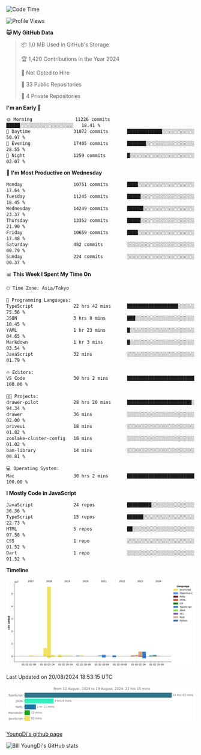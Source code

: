 <!--START_SECTION:waka-->
![Code Time](http://img.shields.io/badge/Code%20Time-875%20hrs%2027%20mins-blue)

![Profile Views](http://img.shields.io/badge/Profile%20Views-0-blue)

**🐱 My GitHub Data** 

> 📦 1.0 MB Used in GitHub's Storage 
 > 
> 🏆 1,420 Contributions in the Year 2024
 > 
> 🚫 Not Opted to Hire
 > 
> 📜 33 Public Repositories 
 > 
> 🔑 4 Private Repositories 
 > 
**I'm an Early 🐤** 

```text
🌞 Morning                11226 commits       █████░░░░░░░░░░░░░░░░░░░░   18.41 % 
🌆 Daytime                31072 commits       █████████████░░░░░░░░░░░░   50.97 % 
🌃 Evening                17405 commits       ███████░░░░░░░░░░░░░░░░░░   28.55 % 
🌙 Night                  1259 commits        █░░░░░░░░░░░░░░░░░░░░░░░░   02.07 % 
```
📅 **I'm Most Productive on Wednesday** 

```text
Monday                   10751 commits       ████░░░░░░░░░░░░░░░░░░░░░   17.64 % 
Tuesday                  11245 commits       █████░░░░░░░░░░░░░░░░░░░░   18.45 % 
Wednesday                14249 commits       ██████░░░░░░░░░░░░░░░░░░░   23.37 % 
Thursday                 13352 commits       █████░░░░░░░░░░░░░░░░░░░░   21.90 % 
Friday                   10659 commits       ████░░░░░░░░░░░░░░░░░░░░░   17.48 % 
Saturday                 482 commits         ░░░░░░░░░░░░░░░░░░░░░░░░░   00.79 % 
Sunday                   224 commits         ░░░░░░░░░░░░░░░░░░░░░░░░░   00.37 % 
```


📊 **This Week I Spent My Time On** 

```text
🕑︎ Time Zone: Asia/Tokyo

💬 Programming Languages: 
TypeScript               22 hrs 42 mins      ███████████████████░░░░░░   75.56 % 
JSON                     3 hrs 8 mins        ███░░░░░░░░░░░░░░░░░░░░░░   10.45 % 
YAML                     1 hr 23 mins        █░░░░░░░░░░░░░░░░░░░░░░░░   04.65 % 
Markdown                 1 hr 3 mins         █░░░░░░░░░░░░░░░░░░░░░░░░   03.54 % 
JavaScript               32 mins             ░░░░░░░░░░░░░░░░░░░░░░░░░   01.79 % 

🔥 Editors: 
VS Code                  30 hrs 2 mins       █████████████████████████   100.00 % 

🐱‍💻 Projects: 
drawer-pilot             28 hrs 20 mins      ████████████████████████░   94.34 % 
drawer                   36 mins             ░░░░░░░░░░░░░░░░░░░░░░░░░   02.00 % 
priveui                  18 mins             ░░░░░░░░░░░░░░░░░░░░░░░░░   01.02 % 
zoolake-cluster-config   18 mins             ░░░░░░░░░░░░░░░░░░░░░░░░░   01.02 % 
bam-library              14 mins             ░░░░░░░░░░░░░░░░░░░░░░░░░   00.81 % 

💻 Operating System: 
Mac                      30 hrs 2 mins       █████████████████████████   100.00 % 
```

**I Mostly Code in JavaScript** 

```text
JavaScript               24 repos            █████████░░░░░░░░░░░░░░░░   36.36 % 
TypeScript               15 repos            ██████░░░░░░░░░░░░░░░░░░░   22.73 % 
HTML                     5 repos             ██░░░░░░░░░░░░░░░░░░░░░░░   07.58 % 
CSS                      1 repo              ░░░░░░░░░░░░░░░░░░░░░░░░░   01.52 % 
Dart                     1 repo              ░░░░░░░░░░░░░░░░░░░░░░░░░   01.52 % 
```



**Timeline**

![Lines of Code chart](https://raw.githubusercontent.com/Youngdi/Youngdi/master/assets/bar_graph.png)


 Last Updated on 20/08/2024 18:53:15 UTC
<!--END_SECTION:waka-->

![wakatime](./images/stat.svg)

[YoungDi's github page](https://youngdi.github.io)

![Bill YoungDi's GitHub stats](https://github-readme-stats.vercel.app/api?username=youngdi&count_private=true&show_icons=true)
